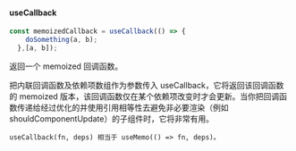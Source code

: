 #### useCallback

``` js
const memoizedCallback = useCallback(() => {
    doSomething(a, b);
  },[a, b]);
```

返回一个 memoized 回调函数。

把内联回调函数及依赖项数组作为参数传入 useCallback，它将返回该回调函数的 memoized 版本，该回调函数仅在某个依赖项改变时才会更新。当你把回调函数传递给经过优化的并使用引用相等性去避免非必要渲染（例如 shouldComponentUpdate）的子组件时，它将非常有用。

`useCallback(fn, deps) 相当于 useMemo(() => fn, deps)。`